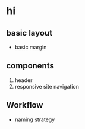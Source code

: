 # hi

## basic layout
* basic margin

## components
1. header
2. responsive site navigation


## Workflow
* naming strategy
